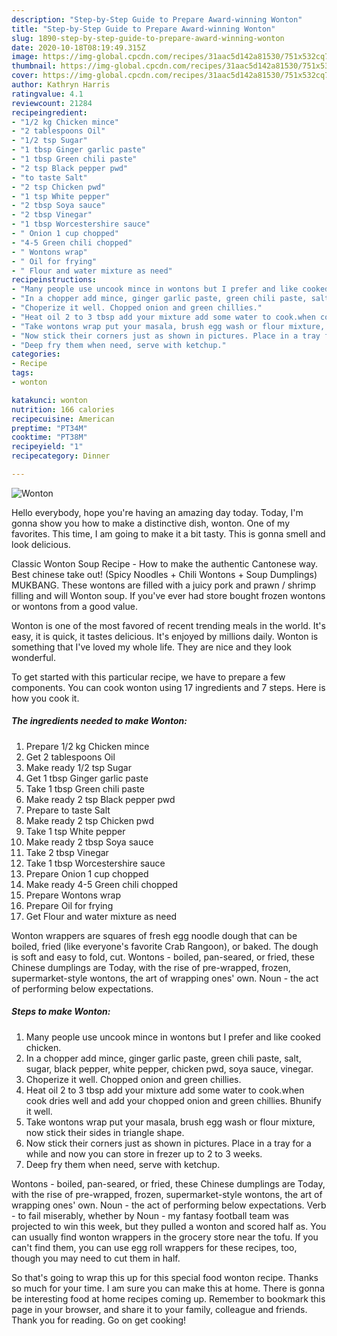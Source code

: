 ```yaml
---
description: "Step-by-Step Guide to Prepare Award-winning Wonton"
title: "Step-by-Step Guide to Prepare Award-winning Wonton"
slug: 1890-step-by-step-guide-to-prepare-award-winning-wonton
date: 2020-10-18T08:19:49.315Z
image: https://img-global.cpcdn.com/recipes/31aac5d142a81530/751x532cq70/wonton-recipe-main-photo.jpg
thumbnail: https://img-global.cpcdn.com/recipes/31aac5d142a81530/751x532cq70/wonton-recipe-main-photo.jpg
cover: https://img-global.cpcdn.com/recipes/31aac5d142a81530/751x532cq70/wonton-recipe-main-photo.jpg
author: Kathryn Harris
ratingvalue: 4.1
reviewcount: 21284
recipeingredient:
- "1/2 kg Chicken mince"
- "2 tablespoons Oil"
- "1/2 tsp Sugar"
- "1 tbsp Ginger garlic paste"
- "1 tbsp Green chili paste"
- "2 tsp Black pepper pwd"
- "to taste Salt"
- "2 tsp Chicken pwd"
- "1 tsp White pepper"
- "2 tbsp Soya sauce"
- "2 tbsp Vinegar"
- "1 tbsp Worcestershire sauce"
- " Onion 1 cup chopped"
- "4-5 Green chili chopped"
- " Wontons wrap"
- " Oil for frying"
- " Flour and water mixture as need"
recipeinstructions:
- "Many people use uncook mince in wontons but I prefer and like cooked chicken."
- "In a chopper add mince, ginger garlic paste, green chili paste, salt, sugar, black pepper, white pepper, chicken pwd, soya sauce, vinegar."
- "Choperize it well. Chopped onion and green chillies."
- "Heat oil 2 to 3 tbsp add your mixture add some water to cook.when cook dries well and add your chopped onion and green chillies. Bhunify it well."
- "Take wontons wrap put your masala, brush egg wash or flour mixture, now stick their sides in triangle shape."
- "Now stick their corners just as shown in pictures. Place in a tray for a while and now you can store in frezer up to 2 to 3 weeks."
- "Deep fry them when need, serve with ketchup."
categories:
- Recipe
tags:
- wonton

katakunci: wonton 
nutrition: 166 calories
recipecuisine: American
preptime: "PT34M"
cooktime: "PT38M"
recipeyield: "1"
recipecategory: Dinner

---
```



![Wonton](https://img-global.cpcdn.com/recipes/31aac5d142a81530/751x532cq70/wonton-recipe-main-photo.jpg)

Hello everybody, hope you're having an amazing day today. Today, I'm gonna show you how to make a distinctive dish, wonton. One of my favorites. This time, I am going to make it a bit tasty. This is gonna smell and look delicious.

Classic Wonton Soup Recipe - How to make the authentic Cantonese way. Best chinese take out! (Spicy Noodles + Chili Wontons + Soup Dumplings) MUKBANG. These wontons are filled with a juicy pork and prawn / shrimp filling and will Wonton soup. If you&#39;ve ever had store bought frozen wontons or wontons from a good value.

Wonton is one of the most favored of recent trending meals in the world. It's easy, it is quick, it tastes delicious. It's enjoyed by millions daily. Wonton is something that I've loved my whole life. They are nice and they look wonderful.


To get started with this particular recipe, we have to prepare a few components. You can cook wonton using 17 ingredients and 7 steps. Here is how you cook it.

<!--inarticleads1-->

##### The ingredients needed to make Wonton:

1. Prepare 1/2 kg Chicken mince
1. Get 2 tablespoons Oil
1. Make ready 1/2 tsp Sugar
1. Get 1 tbsp Ginger garlic paste
1. Take 1 tbsp Green chili paste
1. Make ready 2 tsp Black pepper pwd
1. Prepare to taste Salt
1. Make ready 2 tsp Chicken pwd
1. Take 1 tsp White pepper
1. Make ready 2 tbsp Soya sauce
1. Take 2 tbsp Vinegar
1. Take 1 tbsp Worcestershire sauce
1. Prepare  Onion 1 cup chopped
1. Make ready 4-5 Green chili chopped
1. Prepare  Wontons wrap
1. Prepare  Oil for frying
1. Get  Flour and water mixture as need


Wonton wrappers are squares of fresh egg noodle dough that can be boiled, fried (like everyone&#39;s favorite Crab Rangoon), or baked. The dough is soft and easy to fold, cut. Wontons - boiled, pan-seared, or fried, these Chinese dumplings are Today, with the rise of pre-wrapped, frozen, supermarket-style wontons, the art of wrapping ones&#39; own. Noun - the act of performing below expectations. 

<!--inarticleads2-->

##### Steps to make Wonton:

1. Many people use uncook mince in wontons but I prefer and like cooked chicken.
1. In a chopper add mince, ginger garlic paste, green chili paste, salt, sugar, black pepper, white pepper, chicken pwd, soya sauce, vinegar.
1. Choperize it well. Chopped onion and green chillies.
1. Heat oil 2 to 3 tbsp add your mixture add some water to cook.when cook dries well and add your chopped onion and green chillies. Bhunify it well.
1. Take wontons wrap put your masala, brush egg wash or flour mixture, now stick their sides in triangle shape.
1. Now stick their corners just as shown in pictures. Place in a tray for a while and now you can store in frezer up to 2 to 3 weeks.
1. Deep fry them when need, serve with ketchup.


Wontons - boiled, pan-seared, or fried, these Chinese dumplings are Today, with the rise of pre-wrapped, frozen, supermarket-style wontons, the art of wrapping ones&#39; own. Noun - the act of performing below expectations. Verb - to fail miserably, whether by Noun - my fantasy football team was projected to win this week, but they pulled a wonton and scored half as. You can usually find wonton wrappers in the grocery store near the tofu. If you can&#39;t find them, you can use egg roll wrappers for these recipes, too, though you may need to cut them in half. 

So that's going to wrap this up for this special food wonton recipe. Thanks so much for your time. I am sure you can make this at home. There is gonna be interesting food at home recipes coming up. Remember to bookmark this page in your browser, and share it to your family, colleague and friends. Thank you for reading. Go on get cooking!
